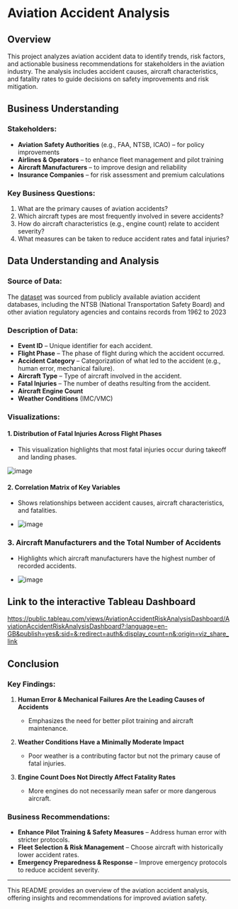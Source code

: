 # Aviation Accident Analysis

## Overview
This project analyzes aviation accident data to identify trends, risk factors, and actionable business recommendations for stakeholders in the aviation industry. The analysis includes accident causes, aircraft characteristics, and fatality rates to guide decisions on safety improvements and risk mitigation.

## Business Understanding
### Stakeholders:
- **Aviation Safety Authorities** (e.g., FAA, NTSB, ICAO) – for policy improvements
- **Airlines & Operators** – to enhance fleet management and pilot training
- **Aircraft Manufacturers** – to improve design and reliability
- **Insurance Companies** – for risk assessment and premium calculations

### Key Business Questions:
1. What are the primary causes of aviation accidents?
2. Which aircraft types are most frequently involved in severe accidents?
3. How do aircraft characteristics (e.g., engine count) relate to accident severity?
4. What measures can be taken to reduce accident rates and fatal injuries?

## Data Understanding and Analysis
### Source of Data:
The [dataset](https://www.kaggle.com/datasets/khsamaha/aviation-accident-database-synopses) was sourced from publicly available aviation accident databases, including the NTSB (National Transportation Safety Board) and other aviation regulatory agencies and contains records from 1962 to 2023

### Description of Data:
- **Event ID** – Unique identifier for each accident.
- **Flight Phase** – The phase of flight during which the accident occurred.
- **Accident Category** – Categorization of what led to the accident (e.g., human error, mechanical failure).
- **Aircraft Type** – Type of aircraft involved in the accident.
- **Fatal Injuries** – The number of deaths resulting from the accident.
- **Aircraft Engine Count**
- **Weather Conditions** (IMC/VMC)

### Visualizations:
#### 1. **Distribution of Fatal Injuries Across Flight Phases**
   - This visualization highlights that most fatal injuries occur during takeoff and landing phases.

![image](https://github.com/user-attachments/assets/97486aef-d246-4dec-b2ed-776a1784e8c1)

   
#### 2. **Correlation Matrix of Key Variables**
   - Shows relationships between accident causes, aircraft characteristics, and fatalities.

   - ![image](https://github.com/user-attachments/assets/b61e0bd7-1424-44c8-b8e1-c6289758688e)

   
### 3. **Aircraft Manufacturers and the Total Number of Accidents**
   - Highlights which aircraft manufacturers have the highest number of recorded accidents.

   - ![image](https://github.com/user-attachments/assets/0a9d115f-65bf-403a-80a1-52bbbd40d28b)

## Link to the interactive Tableau Dashboard
https://public.tableau.com/views/AviationAccidentRiskAnalysisDashboard/AviationAccidentRiskAnalysisDashboard?:language=en-GB&publish=yes&:sid=&:redirect=auth&:display_count=n&:origin=viz_share_link


## Conclusion
### Key Findings:
1. **Human Error & Mechanical Failures Are the Leading Causes of Accidents**
   - Emphasizes the need for better pilot training and aircraft maintenance.

2. **Weather Conditions Have a Minimally Moderate Impact**
   - Poor weather is a contributing factor but not the primary cause of fatal injuries.

3. **Engine Count Does Not Directly Affect Fatality Rates**
   - More engines do not necessarily mean safer or more dangerous aircraft.

### Business Recommendations:
- **Enhance Pilot Training & Safety Measures** – Address human error with stricter protocols.
- **Fleet Selection & Risk Management** – Choose aircraft with historically lower accident rates.
- **Emergency Preparedness & Response** – Improve emergency protocols to reduce accident severity.

---
This README provides an overview of the aviation accident analysis, offering insights and recommendations for improved aviation safety.

